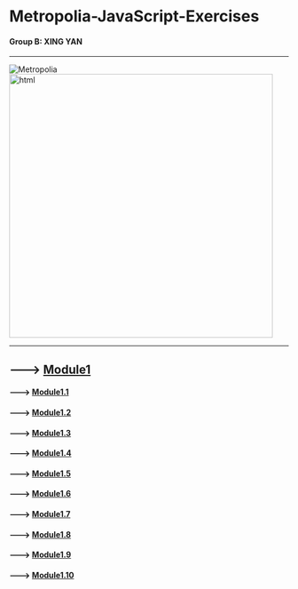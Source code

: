 # Metropolia-JavaScript-Exercises
#### Group B: XING YAN
***
![Metropolia](https://camo.githubusercontent.com/3b4385d548ab7d67ca02b40d9ebd93b378556a88f92509dfb88d473eeb85eff7/68747470733a2f2f636f6f6b69652d63646e2e636f6f6b696570726f2e636f6d2f6c6f676f732f34313637643062392d353938632d346331392d616463622d6462663331653363373466302f31386438353837302d396463362d343336322d613762302d3337373261373863633137662f61346664363131652d356361362d343237622d613836642d6636626433353132386332642f6d6574726f706f6c69615f6c6f676f2e706e67)
<img src="https://media.licdn.com/dms/image/D5612AQEulXmUIjxUmg/article-cover_image-shrink_600_2000/0/1690091298306?e=2147483647&v=beta&t=0DcnRLqSsM3vxMbV-mWWTORokpeQTaq9c3GBau5gslI" alt="html" width=475>
***
## ---> [Module1](https://github.com/gabrielyanxing/JavaScript/tree/master/Module1)
#### ---> [Module1.1](https://github.com/gabrielyanxing/JavaScript/tree/master/Module1/M1_1)
#### ---> [Module1.2](https://github.com/gabrielyanxing/JavaScript/tree/master/Module1/M1_2)
#### ---> [Module1.3](https://github.com/gabrielyanxing/JavaScript/tree/master/Module1/M1_3)
#### ---> [Module1.4](https://github.com/gabrielyanxing/JavaScript/tree/master/Module1/M1_4)
#### ---> [Module1.5](https://github.com/gabrielyanxing/JavaScript/tree/master/Module1/M1_5)
#### ---> [Module1.6](https://github.com/gabrielyanxing/JavaScript/tree/master/Module1/M1_6)
#### ---> [Module1.7](https://github.com/gabrielyanxing/JavaScript/tree/master/Module1/M1_7)
#### ---> [Module1.8](https://github.com/gabrielyanxing/JavaScript/tree/master/Module1/M1_8)
#### ---> [Module1.9](https://github.com/gabrielyanxing/JavaScript/tree/master/Module1/M1_9)
#### ---> [Module1.10](https://github.com/gabrielyanxing/JavaScript/tree/master/Module1/M1_10)

